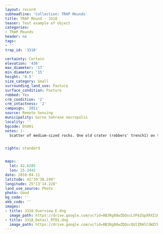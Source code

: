 ```yaml
---
layout: record
subheadline: 'Collection: TRAP Mounds'
title: TRAP Mound - 3318
teaser: Test example of object
categories:
- TRAP Mounds
header: no
tags:
- ''
trap_id: '3318'

certainty: Certain
elevation: '436'
max_diameter: '17'
min_diameter: '15'
height: '0.5'
size_category: Small
surrounding_land_use: Pasture
surface_condition: Pasture
robbed: Yes
crm_condition: '2'
crm_intactness: '2'
campaign: '2011'
source: Remote Sensing
municipality: Gorno Sahrane necropolis
locality: ''
bgcode: DS001
notes: |-
  Scatter of medium-sized rocks. One old crater (robbers' trench1) on top.


rights: standard


maps:
  lat: 42.6285
  lon: 25.2442
date: 2018-04-11
latitude: 42°39'38.249"
longitude: 25°13'14.228"
land_use_source: Photo
photo: Good
bg_code: ''
akb_code: ''
images:
- title: 3318_Overview_E.dng
  image_path: https://drive.google.com/uc?id=0B3Rg88wZDQscLVF6ZGpXRXI1UjQ
- title: 3318_Detail_RT01.dng
  image_path: https://drive.google.com/uc?id=0B3Rg88wZDQscQUlZRHlCdWZCR0k
---
```

